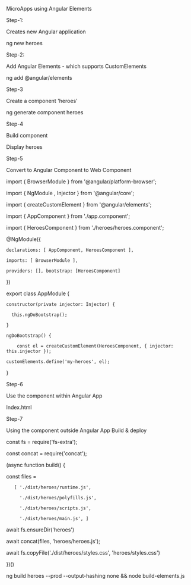 MicroApps using Angular Elements
 

Step-1:
 

Creates new Angular application

 

ng new heroes

 

Step-2:
 

Add Angular Elements - which supports CustomElements

 

ng add @angular/elements

 

Step-3
 

Create a component 'heroes'

 

ng generate component heroes

 

Step-4
 

Build component

 

Display heroes

 

Step-5

 

Convert to Angular Component to Web Component

 

import { BrowserModule } from '@angular/platform-browser';

import { NgModule , Injector } from '@angular/core';

import { createCustomElement } from '@angular/elements';

import { AppComponent } from './app.component';

import { HeroesComponent } from './heroes/heroes.component';


@NgModule({

    declarations: [ AppComponent, HeroesComponent ],

    imports: [ BrowserModule ],

    providers: [], bootstrap: [HeroesComponent]

})


export class AppModule {

    constructor(private injector: Injector) {

      this.ngDoBootstrap();

    }

    ngDoBootstrap() {

        const el = createCustomElement(HeroesComponent, { injector: this.injector });         

    customElements.define('my-heroes', el);

}

 

Step-6
 

Use the component within Angular App

 

Index.html

 

Step-7
 

Using the component outside Angular App Build & deploy

 

const fs = require('fs-extra');

const concat = require('concat');

(async function build() {

   const files =

       [ './dist/heroes/runtime.js',

         './dist/heroes/polyfills.js',

         './dist/heroes/scripts.js',

         './dist/heroes/main.js', ]

await fs.ensureDir('heroes')

await concat(files, 'heroes/heroes.js');

await fs.copyFile('./dist/heroes/styles.css', 'heroes/styles.css')

})()


ng build heroes --prod --output-hashing none && node build-elements.js
